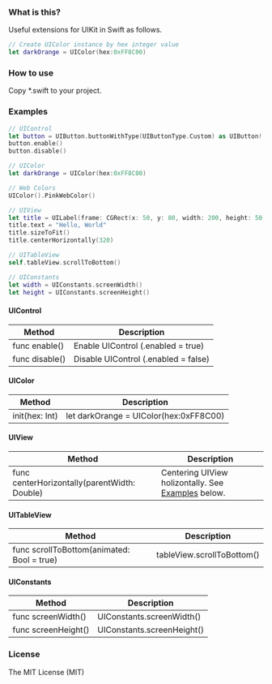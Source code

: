 ### What is this?
Useful extensions for UIKit in Swift as follows.
```swift
// Create UIColor instance by hex integer value
let darkOrange = UIColor(hex:0xFF8C00)
```

### How to use
Copy *.swift to your project.


### Examples
```swift
// UIControl
let button = UIButton.buttonWithType(UIButtonType.Custom) as UIButton!
button.enable()
button.disable()

// UIColor
let darkOrange = UIColor(hex:0xFF8C00)

// Web Colors
UIColor().PinkWebColor()

// UIView
let title = UILabel(frame: CGRect(x: 50, y: 80, width: 200, height: 50))
title.text = "Hello, World"
title.sizeToFit()
title.centerHorizontally(320)

// UITableView
self.tableView.scrollToBottom()

// UIConstants
let width = UIConstants.screenWidth()
let height = UIConstants.screenHeight()
```

#### UIControl
| Method | Description |
| ---- | --------------- |
| func enable() | Enable UIControl (.enabled = true)  |
| func disable() | Disable UIControl (.enabled = false) |

#### UIColor
| Method | Description |
| ---- | --------------- |
| init(hex: Int) | let darkOrange = UIColor(hex:0xFF8C00) |

#### UIView
| Method | Description |
| ---- | --------------- |
|func centerHorizontally(parentWidth: Double) | Centering UIView holizontally. See [Examples](#examples) below.|

#### UITableView
| Method | Description |
| ---- | --------------- |
|func scrollToBottom(animated: Bool = true) | tableView.scrollToBottom() |

#### UIConstants
| Method | Description |
| ---- | --------------- |
|func screenWidth() | UIConstants.screenWidth() |
|func screenHeight() | UIConstants.screenHeight() |

### License
The MIT License (MIT)
